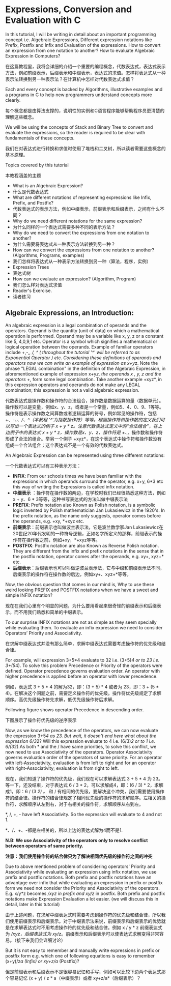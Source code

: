 # Expressions, Conversion and Evaluation with C

In this tutorial, I will be writing in detail about an important programming concept i.e. Algebraic Expressions, Different expression notations like Prefix, Postfix and Infix and Evaluation of the expressions. How to convert an expression from one notation to another? How to evaluate Algebraic Expression in Computers?

在这篇教程里，我将会详细的介绍一个重要的编程概念，代数表达式，表达式表示方法，例如前缀表示，后缀表示和中缀表示，表达式的求值。怎样将表达式从一种表示法转换到另一种表示法？在计算机中怎样对代数表达式求值？

Each and every concept is backed by Algorithms, illustrative examples and a programs in C to help new programmers understand concepts more clearly.

每个概念都是由算法支撑的，说明性的实例和C语言程序能够帮助程序员更清楚的理解这些概念。

We will be using the concepts of Stack and Binary Tree to convert and evaluate the expressions, so the reader is required to be clear with fundamentals of these concepts.

我们在对表达式进行转换和求值时使用了堆栈和二叉树，所以读者需要这些概念的基本原理。

Topics covered by this tutorial

本教程涵盖的主题

  * What is an Algebraic Expression?
  * 什么是代数表达式
  * What are different notations of representing expressions like Infix, Prefix, and Postfix?
  * 代数表达式的表示方法，例如中缀表示，前缀表示和后缀表示，之间有什么不同？
  * Why do we need different notations for the same expression?
  * 为什么同样的一个表达式需要多种不同的表示方法？
  * Why do we need to convert the expressions from one notation to another?
  * 为什么需要将表达式从一种表示方法转换到另一种？
  * How can we convert the expressions from one notation to another? (Algorithms, Programs, examples)
  * 我们怎样将表达式从一种表示方法转换到另一种（算法，程序，实例）
  * Expression Trees
  * 表达式树
  * How can we evaluate an expression? (Algorithm, Program)
  * 我们怎么样对表达式求值
  * Reader's Exercise.
  * 读者练习

## Algebraic Expressions, an Introduction:

An algebraic expression is a legal combination of operands and the operators. Operand is the quantity (unit of data) on which a mathematical operation is performed. Operand may be a variable like x, y, z or a constant like 5, 4,0,9,1 etc. Operator is a symbol which signifies a mathematical or logical operation between the operands. Example of familiar operators include +,-,*, /, ^ ( throughout the tutorial '^' will be referred to as Exponential Operator ) etc. Considering these definitions of operands and operators now we can write an example of expression as x+y*z. Note the phrase "LEGAL combination" in the definition of the Algebraic Expression, in aforementioned example of expression x+y*z, the operands x , y, z and the operators +,* form some legal combination. Take another example +xyz*, in this expression operators and operands do not make any LEGAL combination; this expression is not a valid algebraic expression.

代数表达式是操作数和操作符的合法组合，操作数是数据运算的量（数据单元）。操作数可以是变量，例如x、y、z，或者是一个常量，例如5、4、0、9、1等等。操作符是表示操作数之间算数或者逻辑运算的符号，例如常见的操作符，包括+、-、*、/、^（本教程 '^'为指数操作符）等等。根据操作符和操作数的定义我们可以写出一个表达式的例子 x + y * z。注意代数表达式定义中的“合法组合”，在上边例子中的表达式 x + y * z，操作数是x、y、z，操作符是 +、*，操作数和操作符形成了合法的组合。举另一个例子 +xyz*，在这个表达式中操作符和操作数没有组成一个合法组合；这个表达式不是一个有效的代数表达式。

An Algebraic Expression can be represented using three different notations:

一个代数表达式可以有三种表示方法：

 * **INFIX**: From our schools times we have been familiar with the expressions in which operands surround the operator, e.g. x+y, 6*3 etc this way of writing the Expressions is called infix notation.
 * **中缀表示** ：操作符在操作数的两边，在学校时我们已经很熟悉这种方法，例如 x + y、6 * 3等等，这种书写表达式的方法叫做中缀表示法
 * **PREFIX**: Prefix notation also Known as Polish notation, is a symbolic logic invented by Polish mathematician Jan Lukasiewicz in the 1920's. In the prefix notation, as the name only suggests, operator comes before the operands, e.g. +xy, *+xyz etc.
 * **前缀表示**：前缀表示也叫做波兰表示法，它是波兰数学家Jan Lukasiewicz在20世纪20年代发明的一种符号逻辑，正如名字所定义的那样，前缀表示的操作符在操作数之前，例如+xy，*+xyz等等。
 * **POSTFIX**: Postfix notation are also Known as Reverse Polish notation. They are different from the infix and prefix notations in the sense that in the postfix notation, operator comes after the operands, e.g. xy+, xyz+* etc.
 * **后缀表示**：后缀表示也可以叫做逆波兰表示法，它与中缀和前缀表示法不同，后缀表示的操作符在操作数的后边，例如xy+、xyz+*等等。

Now, the obvious question that comes in our mind is, Why to use these weird looking PREFIX and POSTFIX notations when we have a sweet and simple INFIX notation?

现在在我们心里有个明显的问题，为什么要用看起来很奇怪的前缀表示和后缀表示，而不用我们熟悉和简单的中缀表示。

To our surprise INFIX notations are not as simple as they seem specially while evaluating them. To evaluate an infix expression we need to consider Operators’ Priority and Associativity.

在求解中缀表达式并没有那么简单，求解中缀表达式需要考虑操作符的优先级和结合律。

For example, will expression 3+5*4 evaluate to 32 i.e. (3+5)*4 or to 23 i.e. 3+(5*4). To solve this problem Precedence or Priority of the operators were defined. Operator precedence governs evaluation order. An operator with higher precedence is applied before an operator with lower precedence.

例如，表达式 3 + 5 * 4 的解为32，即：(3 + 5) * 4 或者为 23，即：3 + (5 * 4)。在解决这个问题之前，需要定义操作符的优先级。操作符优先级规定了求解顺序。高优先级操作符先求解，低优先级操作符后求解。

Following figure shows operator Precedence in descending order.

下图展示了操作符优先级的逆序表示

Now, as we know the precedence of the operators, we can now evaluate the expression 3+5*4 as 23. But wait, it doesn't end here what about the expression 6/3*2? Will this expression evaluate to 4 i.e. (6/3)*2 or to 1 i.e. 6/(3*2).As both * and the / have same priorities, to solve this conflict, we now need to use Associativity of the operators. Operator Associativity governs evaluation order of the operators of same priority. For an operator with left-Associativity, evaluation is from left to right and for an operator with right-Associativity; evaluation is from right to left.

现在，我们知道了操作符的优先级，我们现在可以求解表达式 3 + 5 * 4 为 23。等一下，还没结束，对于表达式 6 / 3 * 2，可以求解成4，即：(6 / 3) * 2，求解成1，即：6 / (3 *2) 。* 和 / 有相同的优先级，要解决这个冲突，我们需要使用操作符的结合律。操作符的结合律规定了相同优先级的操作符的求解顺序。左相关的操作符，求解顺序从左到右，对于右相关的操作符，求解顺序从右到左。

*, /, +, - have left Associativity. So the expression will evaluate to 4 and not 1.

*、/、+、-都是左相关的，所以上边的表达式解为4而不是1.

**N.B: We use Associativity of the operators only to resolve conflict between operators of same priority.**

**注意：我们使用操作符的结合律只为了解决相同优先级的操作符之间的冲突**

Due to above mentioned problem of considering operators' Priority and Associativity while evaluating an expression using infix notation, we use prefix and postfix notations. Both prefix and postfix notations have an advantage over infix that while evaluating an expression in prefix or postfix form we need not consider the Priority and Associativity of the operators. E.g. x/y*z becomes */xyz in prefix and xy/z* in postfix. Both prefix and postfix notations make Expression Evaluation a lot easier. (we will discuss this in detail, later in this tutorial)

由于上述问题，在求解中缀表达式时需要考虑到操作符的优先级和结合律，所以我们使用前缀表示和后缀表示。对于中缀表示法来说，前缀表示和后缀表示的优势就是在求解表达式时不用考虑操作符的优先级和结合律。例如 x / y * z 前缀表达式为 */xyz，后缀表达式为 xy/z*。前缀表示和后缀表示可以使表达式求解变得非常容易。（接下来我们会详细讨论）

But it is not easy to remember and manually write expressions in prefix or postfix form e.g. which one of following equations is easy to remember (x+y)/z*a (Infix) or xy+z/a* (Postfix)?

但是前缀表示和后缀表示不是很容易记忆和手写，例如可以比较下边两个表达式那个容易记忆 (x + y) / z * a（中缀表示）或者 xy+z/a*（后缀表示）？
